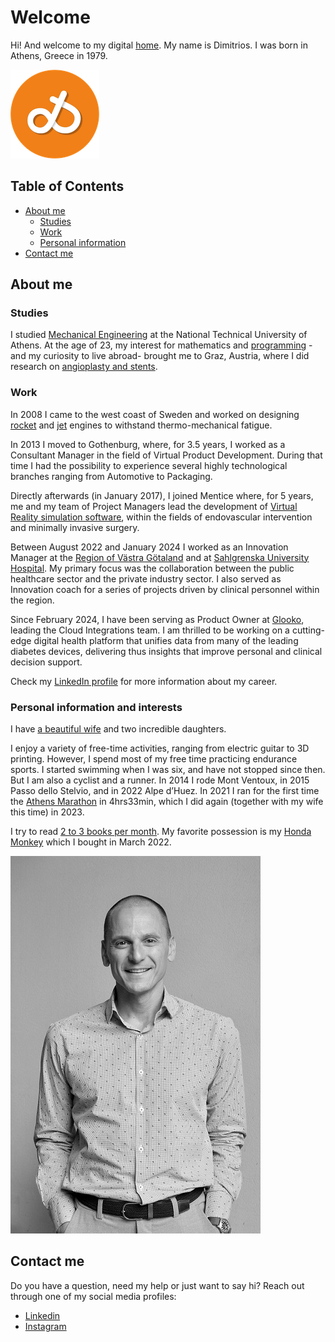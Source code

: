 
# Welcome 
Hi! And welcome to my digital [home](http://dqsis.com). My name is Dimitrios. I was born in Athens, Greece in 1979.

![Group Workout logo](images/groupworkout_icon.png)


## Table of Contents
- [About me](#about-me)
    - [Studies](#studies)
    - [Work](#work)
    - [Personal information](#personal-information-and-interests)
- [Contact me](#contact-me) 

## About me
### Studies 
I studied [Mechanical Engineering](http://www.mech.ntua.gr/en) at the National Technical University of Athens. At the age of 23, my interest for mathematics and [programming](http://web.stanford.edu/class/me200c/tutorial_77/) -and my curiosity to live abroad- brought me to Graz, Austria, where I did research on [angioplasty and stents](https://diglib.tugraz.at/biomechanical-and-computational-modeling-of-atherosclerotic-arteries-2008-4).
### Work
In 2008 I came to the west coast of Sweden and worked on designing [rocket](https://www.arianespace.com/vehicle/ariane-6/) and [jet](https://en.wikipedia.org/wiki/Pratt_%26_Whitney_PW1000G) engines to withstand thermo-mechanical fatigue.

In 2013 I moved to Gothenburg, where, for 3.5 years, I worked as a Consultant Manager in the field of Virtual Product Development. During that time I had the possibility to experience several highly technological branches ranging from Automotive to Packaging.  

Directly afterwards (in January 2017), I joined Mentice where, for 5 years, me and my team of Project Managers lead the development of [Virtual Reality simulation software](http://www.mentice.com/), within the fields of endovascular intervention and minimally invasive surgery.

Between August 2022 and January 2024 I worked as an Innovation Manager at the [Region of Västra Götaland](https://www.vgregion.se/ov/innovationsplattformen/) and at [Sahlgrenska University Hospital](https://www.sahlgrenska.se/en/). My primary focus was the collaboration between the public healthcare sector and the private industry sector. I also served as Innovation coach for a series of projects driven by clinical personnel within the region.

Since February 2024, I have been serving as Product Owner at [Glooko](https://glooko.com/), leading the Cloud Integrations team. I am thrilled to be working on a cutting-edge digital health platform that unifies data from many of the leading diabetes devices, delivering thus insights that improve personal and clinical decision support.

Check my [LinkedIn profile](https://www.linkedin.com/in/kiousis/) for more information about my career.  
### Personal information and interests
I have [a beautiful wife](https://twitter.com/kalliopierripi) and two incredible daughters.

I enjoy a variety of free-time activities, ranging from electric guitar to 3D printing. However, I spend most of my free time practicing endurance sports. I started swimming when I was six, and have not stopped since then. But I am also a cyclist and a runner. In 2014 I rode Mont Ventoux, in 2015 Passo dello Stelvio, and in 2022 Alpe d’Huez. In 2021 I ran for the first time the [Athens Marathon](https://www.athensauthenticmarathon.gr/site/index.php/en/) in 4hrs33min, which I did again (together with my wife this time) in 2023.

I try to read [2 to 3 books per month](https://www.goodreads.com/review/list/58873133-dimitrios-kiousis?shelf=read). My favorite possession is my [Honda Monkey](https://photos.app.goo.gl/evcdJG2P9QxK2cpy6) which I bought in March 2022.

![Dimitrios Kiousis profile photo 2022](images/photo.jpg)

## Contact me
Do you have a question, need my help or just want to say hi? Reach out through one of my social media profiles:
- [Linkedin](https://www.linkedin.com/in/kiousis/)
- [Instagram ](https://www.instagram.com/dqsis)
